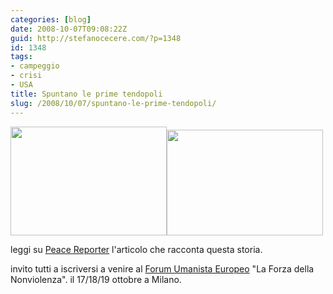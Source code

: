 ```yaml
---
categories: [blog]
date: 2008-10-07T09:08:22Z
guid: http://stefanocecere.com/?p=1348
id: 1348
tags:
- campeggio
- crisi
- USA
title: Spuntano le prime tendopoli
slug: /2008/10/07/spuntano-le-prime-tendopoli/
---
```


[<img class="alignnone size-full wp-image-1349" title="2008198259" src="http://stefanocecere.com/wp-content/uploads/sites/3/2008/10/2008198259.jpg" alt="" width="250" height="174" />](http://stefanocecere.com/wp-content/uploads/sites/3/2008/10/2008198259.jpg)[<img class="alignnone size-full wp-image-1350" title="20081965371_1" src="http://stefanocecere.com/wp-content/uploads/sites/3/2008/10/20081965371_1.jpg" alt="" width="250" height="169" />](http://stefanocecere.com/wp-content/uploads/sites/3/2008/10/20081965371_1.jpg)

leggi su [Peace Reporter](http://www.peacereporter.net/dettaglio_articolo.php?idc=&idart=12360) l'articolo che racconta questa storia.

invito tutti a iscriversi a venire al [Forum Umanista Europeo](http://www.humanistforum.eu/it/info/home) "La Forza della Nonviolenza". il 17/18/19 ottobre a Milano.